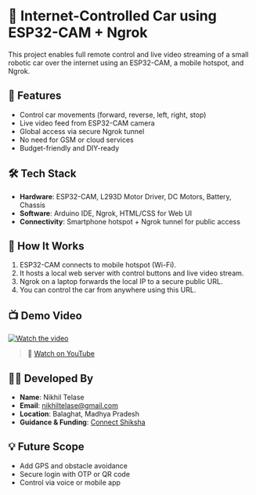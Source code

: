# 🚗 Internet-Controlled Car using ESP32-CAM + Ngrok

This project enables full remote control and live video streaming of a small robotic car over the internet using an ESP32-CAM, a mobile hotspot, and Ngrok.

## 🔧 Features

- Control car movements (forward, reverse, left, right, stop)
- Live video feed from ESP32-CAM camera
- Global access via secure Ngrok tunnel
- No need for GSM or cloud services
- Budget-friendly and DIY-ready

## 🛠️ Tech Stack

- **Hardware**: ESP32-CAM, L293D Motor Driver, DC Motors, Battery, Chassis
- **Software**: Arduino IDE, Ngrok, HTML/CSS for Web UI
- **Connectivity**: Smartphone hotspot + Ngrok tunnel for public access

## 🔗 How It Works

1. ESP32-CAM connects to mobile hotspot (Wi-Fi).
2. It hosts a local web server with control buttons and live video stream.
3. Ngrok on a laptop forwards the local IP to a secure public URL.
4. You can control the car from anywhere using this URL.

## 📺 Demo Video

[![Watch the video](https://img.youtube.com/vi/WGUHVOzH4Zo/0.jpg)](https://www.youtube.com/watch?v=WGUHVOzH4Zo)

> 🎥 [Watch on YouTube](https://www.youtube.com/watch?v=WGUHVOzH4Zo)

## 👨‍💻 Developed By

- **Name**: Nikhil Telase  
- **Email**: nikhiltelase@gmail.com  
- **Location**: Balaghat, Madhya Pradesh  
- **Guidance & Funding**: [Connect Shiksha](https://connectshiksha.com)

## 💡 Future Scope

- Add GPS and obstacle avoidance
- Secure login with OTP or QR code
- Control via voice or mobile app
